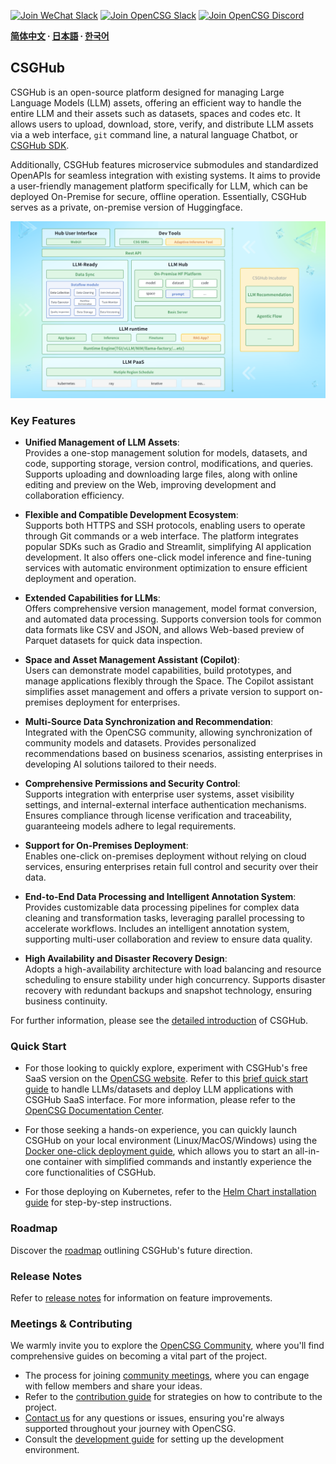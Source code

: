 
[![Join WeChat Slack](https://img.shields.io/badge/wechat-join_chat-white.svg?logo=wechat&style=social)](./docs/images/wechat-assistant-new.png)
[![Join OpenCSG Slack](https://img.shields.io/badge/slack-join_chat-white.svg?logo=slack&style=social)](https://join.slack.com/t/opencsghq/shared_invite/zt-2fmtem7hs-s_RmMeoOIoF1qzslql2q~A)
[![Join OpenCSG Discord](https://img.shields.io/badge/discord-join_chat-white.svg?logo=discord&style=social)](https://discord.gg/bXnu4C9BkR)

**[简体中文](README_zh.md) ∙ [日本語](README_jp.md) ∙ [한국어](README_kr.md)**

## CSGHub

CSGHub is an open-source platform designed for managing Large Language Models (LLM) assets, offering an efficient way to handle the entire LLM and their assets such as datasets, spaces and codes etc. It allows users to upload, download, store, verify, and distribute LLM assets via a web interface, `git` command line, a natural language Chatbot, or [CSGHub SDK](https://github.com/OpenCSGs/csghub-sdk).

Additionally, CSGHub features microservice submodules and standardized OpenAPIs for seamless integration with existing systems. It aims to provide a user-friendly management platform specifically for LLM, which can be deployed On-Premise for secure, offline operation. Essentially, CSGHub serves as a private, on-premise version of Huggingface.

![CSGHub](./docs/images/csghub_framework.png)

### Key Features

- **Unified Management of LLM Assets**:  
  Provides a one-stop management solution for models, datasets, and code, supporting storage, version control, modifications, and queries. Supports uploading and downloading large files, along with online editing and preview on the Web, improving development and collaboration efficiency.

- **Flexible and Compatible Development Ecosystem**:  
  Supports both HTTPS and SSH protocols, enabling users to operate through Git commands or a web interface. The platform integrates popular SDKs such as Gradio and Streamlit, simplifying AI application development. It also offers one-click model inference and fine-tuning services with automatic environment optimization to ensure efficient deployment and operation.

- **Extended Capabilities for LLMs**:  
  Offers comprehensive version management, model format conversion, and automated data processing. Supports conversion tools for common data formats like CSV and JSON, and allows Web-based preview of Parquet datasets for quick data inspection.

- **Space and Asset Management Assistant (Copilot)**:  
  Users can demonstrate model capabilities, build prototypes, and manage applications flexibly through the Space. The Copilot assistant simplifies asset management and offers a private version to support on-premises deployment for enterprises.

- **Multi-Source Data Synchronization and Recommendation**:  
  Integrated with the OpenCSG community, allowing synchronization of community models and datasets. Provides personalized recommendations based on business scenarios, assisting enterprises in developing AI solutions tailored to their needs.

- **Comprehensive Permissions and Security Control**:  
  Supports integration with enterprise user systems, asset visibility settings, and internal-external interface authentication mechanisms. Ensures compliance through license verification and traceability, guaranteeing models adhere to legal requirements.

- **Support for On-Premises Deployment**:  
  Enables one-click on-premises deployment without relying on cloud services, ensuring enterprises retain full control and security over their data.

- **End-to-End Data Processing and Intelligent Annotation System**:  
  Provides customizable data processing pipelines for complex data cleaning and transformation tasks, leveraging parallel processing to accelerate workflows. Includes an intelligent annotation system, supporting multi-user collaboration and review to ensure data quality.

- **High Availability and Disaster Recovery Design**:  
  Adopts a high-availability architecture with load balancing and resource scheduling to ensure stability under high concurrency. Supports disaster recovery with redundant backups and snapshot technology, ensuring business continuity.

For further information, please see the [detailed introduction](./docs/detailed_intro_en.md) of CSGHub.

### Quick Start

- For those looking to quickly explore, experiment with CSGHub's free SaaS version on the [OpenCSG website](https://opencsg.com). Refer to this [brief quick start guide](./docs/csghub_saas_en.md) to handle LLMs/datasets and deploy LLM applications with CSGHub SaaS interface.
For more information, please refer to the [OpenCSG Documentation Center](https://opencsg.com/docs/en/intro).

- For those seeking a hands-on experience, you can quickly launch CSGHub on your local environment (Linux/MacOS/Windows) using the [Docker one-click deployment guide](https://github.com/OpenCSGs/csghub-installer/tree/main/docker), which allows you to start an all-in-one container with simplified commands and instantly experience the core functionalities of CSGHub.

- For those deploying on Kubernetes, refer to the [Helm Chart installation guide](https://github.com/OpenCSGs/csghub-installer/tree/main/helm-chart) for step-by-step instructions.

### Roadmap

Discover the [roadmap](./docs/roadmap_en.md) outlining CSGHub's future direction.

### Release Notes

Refer to [release notes](./docs/release_notes.md) for information on feature improvements.

### Meetings & Contributing

We warmly invite you to explore the [OpenCSG Community](https://github.com/OpenCSGs/community), where you'll find comprehensive guides on becoming a vital part of the project.

- The process for joining [community meetings](https://github.com/OpenCSGs/community?tab=readme-ov-file#community-meeting), where you can engage with fellow members and share your ideas.
- Refer to the [contribution guide](https://github.com/OpenCSGs/community/blob/main/guidelines/CONTRIBUTING_en.md) for strategies on how to contribute to the project.
- [Contact us](https://github.com/OpenCSGs/community?tab=readme-ov-file#questions-and-issues) for any questions or issues, ensuring you're always supported throughout your journey with OpenCSG.
- Consult the [development guide](./docs/setup_en.md) for setting up the development environment.
